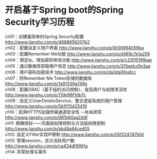 # 开启基于Spring boot的Spring Security学习历程
ch01：创建最简单的Spring Security配置 http://www.jianshu.com/p/4888856207b2<br>
ch02：配置自定义用户界面 http://www.jianshu.com/p/0b56984059ba<br>
ch03：配置Remember Me功能 http://www.jianshu.com/p/d469c7e1a259<br>
ch04：限定Ip，增加密码修改功能 http://www.jianshu.com/p/c23f1519fbae<br>
ch05：通过数据库获取用户信息 http://www.jianshu.com/p/37bedcd1e3aa<br>
ch06：用户密码加密技术 http://www.jianshu.com/p/da3da5feafcc<br>
ch07：将Remember Me Token存储到数据库 http://www.jianshu.com/p/1a91339a749a<br>
ch08：配置GBAC（基于组的访问控制），提高用户与权限灵活性 http://www.jianshu.com/p/17de98f1db7c<br>
ch09：自定义UserDetailsService，整合遗留系统的用户管理 http://www.jianshu.com/p/5b5f15425419<br>
ch10：启用HTTPS加强传输通道安全性 --尚未研究 http://www.jianshu.com/p/981b90aa2ddf<br>
ch11: 精确授权——页面级权限控制与方法级权限控制 http://www.jianshu.com/p/bb48a84ced05<br>
ch12: 自定义Filter实现IP限制 http://www.jianshu.com/p/05f224747b1d<br>
ch13: 管理session，显示活跃用户数 http://www.jianshu.com/p/ca434df9991a<br>
ch14: 异常处理与事件 <br>